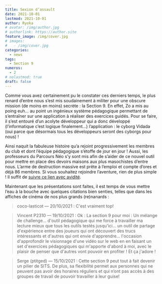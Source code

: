 ```yaml
---
title: Sexion d’assault
date: 2021-10-01
lastmod: 2021-10-01
author: Ryoka
# avatar: /img/author.jpg
# authorlink: https://author.site
feature_image: /img/cover.jpg
# images:
#   - /img/cover.jpg
categories:
  - news
tags:
  - Section 9
numeros: 
  - 2
# nolastmod: true
draft: false
---
```


Comme vous avez certainement pu le constater ces derniers temps, le plus renard d’entre nous s’est mis soudainement à militer pour une obscure mission (de moins en moins) secrète : la Section 9. En effet, Zo a mis au poing euh… au point un ingénieux système pédagogique permettant de s’entraîner sur une application à réaliser des exercices guidés. Pour se faire, il s’est entouré d’un acolyte développeur qui a donc développé (l’informatique c’est logique finalement…) l’application : le cyborg Vidada (oui parce que désormais tous les développeurs seront des cyborgs pour nous) ! 

<!-- more -->

Ainsi naquit la fabuleuse histoire qu’a rejoint progressivement les membres du club et dont l’équipe pédagogique s’étoffe de jour en jour ! Aussi, les professeurs du Parcours Néo s’y sont mis afin de s’aider de ce nouvel outil pour mettre en place des devoirs maisons aux plus masochistes d’entre nous. L’arme de destruction massive est prête à l’emploi et compte d’ores et déjà 86 membres.
Si vous souhaitez rejoindre l’aventure, rien de plus simple ! Il suffit de [suivre ce lien avec avidité](https://discord.gg/u9pMegpW).

Maintenant que les présentations sont faites, il est temps de vous mettre l’eau à la bouche avec quelques citations bien senties, telles que dans les affiches de cinéma de nos plus grands (re)nanards :

> coco-lasticot — 20/10/2021 : C'est vraiment top!

> Vincent P2310 — 19/10/2021 : Ok : La section 9 pour moi : Un mélange de challenge... d'outil pédagogique qui me force à travailler ma lecture mieux que tous les outils testés jusqu'ici... un outil de partage d'expérience entre des joueurs qui ont découvert des trucs intéressants et d'autres qui ont envie d'apprendre... l'occasion d'approfondir le visionnage d'une vidéo sur le web en en faisant un set d'exercices pédagogiques qui m'apporte d'abord à moi, avec le plaisir de penser que d'autres vont pouvoir en profiter ! Et ça j'adore ! 

> Serge (ptitged) — 15/10/2021 : Cette section 9 peut tout à fait devenir un pilier de SITS. De plus, sa flexibilité permet aux personnes qui ne peuvent pas avoir des horaires réguliers et qui n’ont pas accès à des groupes de travail de pouvoir travailler à leur guise!

